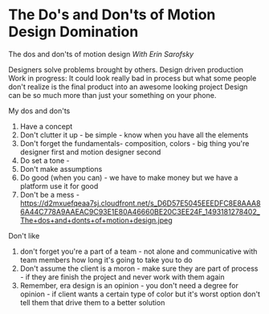 # The Do's and Don'ts of Motion Design Domination
The dos and don'ts of motion design
*With Erin Sarofsky*
 
Designers solve problems brought by others. 
Design driven production
Work in progress: It could look really bad in process but what some people don't realize is the final product into an awesome looking project 
Design can be so much more than just your something on your phone. 
 
My dos and don'ts 

1. Have a concept
2. Don't clutter it up - be simple - know when you have all the elements 
3. Don't forget the fundamentals- composition, colors - big thing you're designer first and motion designer second 
4. Do set a tone - 
5. Don't make assumptions 
6. Do good (when you can) - we have to make money but we have a platform use it for good
7. Don't be a mess - 
https://d2mxuefqeaa7sj.cloudfront.net/s_D6D57E5045EEEDFC8E8AAA86A44C778A9AAEAC9C93E1E80A46660BE20C3EE24F_1493181278402_The+dos+and+donts+of+motion+design.jpeg


Don't like 

1. don't forget you're a part of a team - not alone and communicative with team members how long it's going to take you to do 
2. Don't assume the client is a moron - make sure they are part of process -  if they are finish the project and never work with them again 
3. Remember, era design is an opinion - you don't need a degree for opinion - if client wants a certain type of color but it's worst option don't tell them that drive them to a better solution 

 
 


